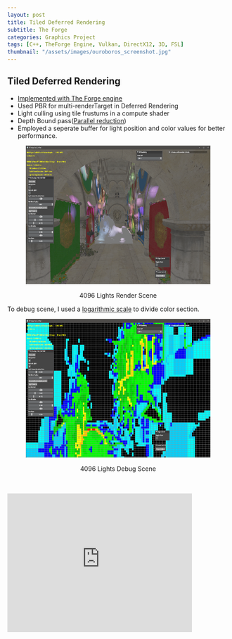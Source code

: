 ```yaml
---
layout: post
title: Tiled Deferred Rendering
subtitle: The Forge
categories: Graphics Project
tags: [C++, TheForge Engine, Vulkan, DirectX12, 3D, FSL]
thumbnail: "/assets/images/ouroboros_screenshot.jpg"
---
```

 
## Tiled Deferred Rendering
- [Implemented with The Forge engine](https://github.com/ConfettiFX/The-Forge)
- Used PBR for multi-renderTarget in Deferred Rendering
- Light culling using tile frustums in a compute shader
- Depth Bound pass([Parallel reduction](https://diaryofagraphicsprogrammer.blogspot.com/2014/03/compute-shader-optimizations-for-amd.html))
- Employed a seperate buffer for light position and color values for better performance.


<div style="text-align: center">
	<img src="/assets/images/TiledDeferredScene.png"
	 	width="420"
	 	height="315"
     	alt="4096 Light scene">
</div>
<p style="text-align: center;">
4096 Lights Render Scene
</p>

To debug scene, I used a [logarithmic scale](https://en.wikipedia.org/wiki/Logarithmic_scale) to divide color section. 

<div style="text-align: center">
	<img src="/assets/images/TiledDeferredDebug.png"
	 	width="420"
	 	height="315"
     	alt="4096 Light Debug Scene">
</div>
<p style="text-align: center;">
4096 Lights Debug Scene
</p>

<br>
<br>

<iframe width="420" height="315" src="https://www.youtube.com/embed/OpTEyCmxMXs" frameborder="0" allowfullscreen></iframe>


